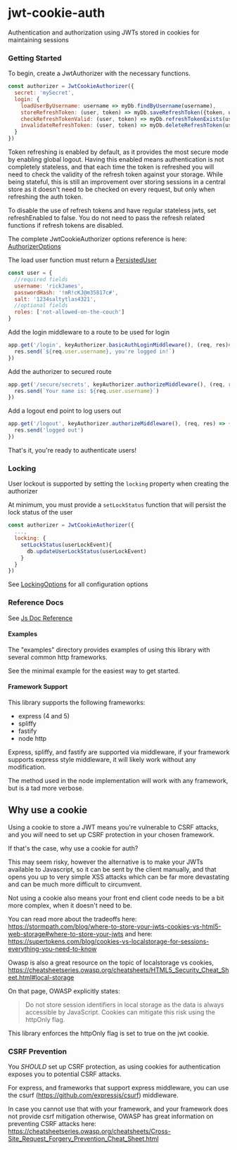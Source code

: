 # jwt-cookie-auth
Authentication and authorization using JWTs stored in cookies for maintaining sessions

### Getting Started
To begin, create a JwtAuthorizer with the necessary functions.

```javascript
const authorizer = JwtCookieAuthorizer({
  secret: 'mySecret',
  login: {
    loadUserByUsername: username => myDb.findByUsername(username),
    storeRefreshToken: (user, token) => myDb.saveRefreshToken({token, user}),
    checkRefreshTokenValid: (user, token) => myDb.refreshTokenExists(user.username, token),
    invalidateRefreshToken: (user, token) => myDb.deleteRefreshToken(user.username, token)
  }
})
```
Token refreshing is enabled by default, as it provides the most secure mode by enabling global logout.
Having this enabled means authentication is not completely stateless, and that each time the token is refreshed you
will need to check the validity of the refresh token against your storage. While being stateful, this is still
an improvement over storing sessions in a central store as it doesn't need to be checked on every request, but only
when refreshing the auth token.

To disable the use of refresh tokens and have regular stateless jwts, set refreshEnabled to false. You do not need
to pass the refresh related functions if refresh tokens are disabled. 

The complete JwtCookieAuthorizer options reference is here: [AuthorizerOptions](./docs/interfaces/AuthorizerOptions.md)

The load user function must return a [PersistedUser](./docs/classes/PersistedUser.md) 
```javascript
const user = {
  //required fields
  username: 'rickJames',
  passwordHash: '!mR!cKJ@m35817c#',
  salt: '1234saltytlas4321',
  //optional fields
  roles: ['not-allowed-on-the-couch']
}
```

Add the login middleware to a route to be used for login
```javascript
app.get('/login', keyAuthorizer.basicAuthLoginMiddleware(), (req, res)=>{
  res.send(`${req.user.username}, you're logged in!`)
})
```

Add the authorizer to secured route
```javascript
app.get('/secure/secrets', keyAuthorizer.authorizeMiddleware(), (req, res) => {
  res.send(`Your name is: ${req.user.username}`)
})
```

Add a logout end point to log users out
```javascript
app.get('/logout', keyAuthorizer.authorizeMiddleware(), (req, res) => {
  res.send('logged out')
})
```

That's it, you're ready to authenticate users!

### Locking
User lockout is supported by setting the `locking` property when creating the authorizer

At minimum, you must provide a `setLockStatus` function that will persist the lock status of the user
```javascript
const authorizer = JwtCookieAuthorizer({
  ...,
  locking: {
    setLockStatus(userLockEvent){
      db.updateUserLockStatus(userLockEvent)
    }
  }
})
```

See [LockingOptions](./docs/interfaces/LockingOptions.md) for all configuration options

### Reference Docs
See [Js Doc Reference](./docs/modules.md)

#### Examples
The "examples" directory provides examples of using this library with several common http frameworks.

See the minimal example for the easiest way to get started.

#### Framework Support
This library supports the following frameworks:
- express (4 and 5)
- spliffy
- fastify
- node http

Express, spliffy, and fastify are supported via middleware, if your framework supports express style middleware,
it will likely work without any modification.

The method used in the node implementation will work with any framework, but is a tad more verbose.

## Why use a cookie
Using a cookie to store a JWT means you're vulnerable to CSRF attacks, and you _will_ need to set up CSRF protection in your chosen framework.

If that's the case, why use a cookie for auth?

This may seem risky, however the alternative is to make your JWTs available to Javascript, so it can be sent by the client manually,
and that opens you up to very simple XSS attacks which can be far more devastating and can be much more difficult to circumvent.

Not using a cookie also means your front end client code needs to be a bit more complex, when it doesn't need to be.

You can read more about the tradeoffs here: https://stormpath.com/blog/where-to-store-your-jwts-cookies-vs-html5-web-storage#where-to-store-your-jwts
and here: https://supertokens.com/blog/cookies-vs-localstorage-for-sessions-everything-you-need-to-know

Owasp is also a great resource on the topic of localstorage vs cookies, https://cheatsheetseries.owasp.org/cheatsheets/HTML5_Security_Cheat_Sheet.html#local-storage

On that page, OWASP explicitly states:
>Do not store session identifiers in local storage as the data is always accessible by JavaScript. Cookies can mitigate this risk using the httpOnly flag.

This library enforces the httpOnly flag is set to true on the jwt cookie.

### CSRF Prevention
You _SHOULD_ set up CSRF protection, as using cookies for authentication exposes you to potential CSRF attacks.

For express, and frameworks that support express middleware, you can use the csurf (https://github.com/expressjs/csurf) middleware.

In case you cannot use that with your framework, and your framework does not provide csrf mitigation otherwise, OWASP has great information on preventing CSRF attacks here: https://cheatsheetseries.owasp.org/cheatsheets/Cross-Site_Request_Forgery_Prevention_Cheat_Sheet.html
